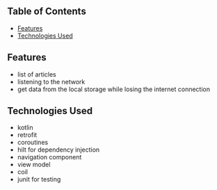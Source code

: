 ## Table of Contents

- [Features](#features)
- [Technologies Used](#technologies-used)


## Features

- list of articles
- listening to the network
- get data from the local storage while losing the internet connection

## Technologies Used

- kotlin
- retrofit
- coroutines
- hilt for dependency injection
- navigation component
- view model
- coil
- junit for testing

